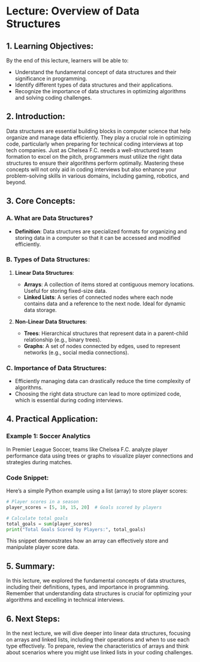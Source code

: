# Lecture: Overview of Data Structures

## 1. Learning Objectives:
By the end of this lecture, learners will be able to:
- Understand the fundamental concept of data structures and their significance in programming.
- Identify different types of data structures and their applications.
- Recognize the importance of data structures in optimizing algorithms and solving coding challenges.

## 2. Introduction:
Data structures are essential building blocks in computer science that help organize and manage data efficiently. They play a crucial role in optimizing code, particularly when preparing for technical coding interviews at top tech companies. Just as Chelsea F.C. needs a well-structured team formation to excel on the pitch, programmers must utilize the right data structures to ensure their algorithms perform optimally. Mastering these concepts will not only aid in coding interviews but also enhance your problem-solving skills in various domains, including gaming, robotics, and beyond.

## 3. Core Concepts:
### A. What are Data Structures?
- **Definition**: Data structures are specialized formats for organizing and storing data in a computer so that it can be accessed and modified efficiently.
  
### B. Types of Data Structures:
1. **Linear Data Structures**:
   - **Arrays**: A collection of items stored at contiguous memory locations. Useful for storing fixed-size data.
   - **Linked Lists**: A series of connected nodes where each node contains data and a reference to the next node. Ideal for dynamic data storage.

2. **Non-Linear Data Structures**:
   - **Trees**: Hierarchical structures that represent data in a parent-child relationship (e.g., binary trees).
   - **Graphs**: A set of nodes connected by edges, used to represent networks (e.g., social media connections).

### C. Importance of Data Structures:
- Efficiently managing data can drastically reduce the time complexity of algorithms.
- Choosing the right data structure can lead to more optimized code, which is essential during coding interviews.

## 4. Practical Application:
### Example 1: Soccer Analytics
In Premier League Soccer, teams like Chelsea F.C. analyze player performance data using trees or graphs to visualize player connections and strategies during matches.

### Code Snippet:
Here’s a simple Python example using a list (array) to store player scores:

```python
# Player scores in a season
player_scores = [5, 10, 15, 20]  # Goals scored by players

# Calculate total goals
total_goals = sum(player_scores)
print("Total Goals Scored by Players:", total_goals)
```

This snippet demonstrates how an array can effectively store and manipulate player score data.

## 5. Summary:
In this lecture, we explored the fundamental concepts of data structures, including their definitions, types, and importance in programming. Remember that understanding data structures is crucial for optimizing your algorithms and excelling in technical interviews.

## 6. Next Steps:
In the next lecture, we will dive deeper into linear data structures, focusing on arrays and linked lists, including their operations and when to use each type effectively. To prepare, review the characteristics of arrays and think about scenarios where you might use linked lists in your coding challenges.